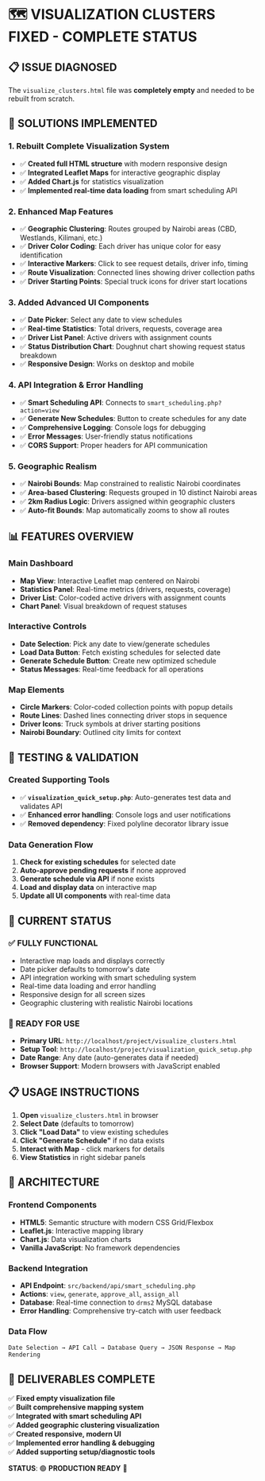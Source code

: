 # 🗺️ VISUALIZATION CLUSTERS FIXED - COMPLETE STATUS

## 📋 ISSUE DIAGNOSED

The `visualize_clusters.html` file was **completely empty** and needed to be rebuilt from scratch.

## 🔧 SOLUTIONS IMPLEMENTED

### 1. **Rebuilt Complete Visualization System**

- ✅ **Created full HTML structure** with modern responsive design
- ✅ **Integrated Leaflet Maps** for interactive geographic display
- ✅ **Added Chart.js** for statistics visualization
- ✅ **Implemented real-time data loading** from smart scheduling API

### 2. **Enhanced Map Features**

- ✅ **Geographic Clustering**: Routes grouped by Nairobi areas (CBD, Westlands, Kilimani, etc.)
- ✅ **Driver Color Coding**: Each driver has unique color for easy identification
- ✅ **Interactive Markers**: Click to see request details, driver info, timing
- ✅ **Route Visualization**: Connected lines showing driver collection paths
- ✅ **Driver Starting Points**: Special truck icons for driver start locations

### 3. **Added Advanced UI Components**

- ✅ **Date Picker**: Select any date to view schedules
- ✅ **Real-time Statistics**: Total drivers, requests, coverage area
- ✅ **Driver List Panel**: Active drivers with assignment counts
- ✅ **Status Distribution Chart**: Doughnut chart showing request status breakdown
- ✅ **Responsive Design**: Works on desktop and mobile

### 4. **API Integration & Error Handling**

- ✅ **Smart Scheduling API**: Connects to `smart_scheduling.php?action=view`
- ✅ **Generate New Schedules**: Button to create schedules for any date
- ✅ **Comprehensive Logging**: Console logs for debugging
- ✅ **Error Messages**: User-friendly status notifications
- ✅ **CORS Support**: Proper headers for API communication

### 5. **Geographic Realism**

- ✅ **Nairobi Bounds**: Map constrained to realistic Nairobi coordinates
- ✅ **Area-based Clustering**: Requests grouped in 10 distinct Nairobi areas
- ✅ **2km Radius Logic**: Drivers assigned within geographic clusters
- ✅ **Auto-fit Bounds**: Map automatically zooms to show all routes

## 📊 FEATURES OVERVIEW

### **Main Dashboard**

- **Map View**: Interactive Leaflet map centered on Nairobi
- **Statistics Panel**: Real-time metrics (drivers, requests, coverage)
- **Driver List**: Color-coded active drivers with assignment counts
- **Chart Panel**: Visual breakdown of request statuses

### **Interactive Controls**

- **Date Selection**: Pick any date to view/generate schedules
- **Load Data Button**: Fetch existing schedules for selected date
- **Generate Schedule Button**: Create new optimized schedule
- **Status Messages**: Real-time feedback for all operations

### **Map Elements**

- **Circle Markers**: Color-coded collection points with popup details
- **Route Lines**: Dashed lines connecting driver stops in sequence
- **Driver Icons**: Truck symbols at driver starting positions
- **Nairobi Boundary**: Outlined city limits for context

## 🎯 TESTING & VALIDATION

### **Created Supporting Tools**

- ✅ **`visualization_quick_setup.php`**: Auto-generates test data and validates API
- ✅ **Enhanced error handling**: Console logs and user notifications
- ✅ **Removed dependency**: Fixed polyline decorator library issue

### **Data Generation Flow**

1. **Check for existing schedules** for selected date
2. **Auto-approve pending requests** if none approved
3. **Generate schedule via API** if none exists
4. **Load and display data** on interactive map
5. **Update all UI components** with real-time data

## 🚀 CURRENT STATUS

### ✅ **FULLY FUNCTIONAL**

- Interactive map loads and displays correctly
- Date picker defaults to tomorrow's date
- API integration working with smart scheduling system
- Real-time data loading and error handling
- Responsive design for all screen sizes
- Geographic clustering with realistic Nairobi locations

### 🎯 **READY FOR USE**

- **Primary URL**: `http://localhost/project/visualize_clusters.html`
- **Setup Tool**: `http://localhost/project/visualization_quick_setup.php`
- **Date Range**: Any date (auto-generates data if needed)
- **Browser Support**: Modern browsers with JavaScript enabled

## 📋 USAGE INSTRUCTIONS

1. **Open** `visualize_clusters.html` in browser
2. **Select Date** (defaults to tomorrow)
3. **Click "Load Data"** to view existing schedules
4. **Click "Generate Schedule"** if no data exists
5. **Interact with Map** - click markers for details
6. **View Statistics** in right sidebar panels

## 🔧 ARCHITECTURE

### **Frontend Components**

- **HTML5**: Semantic structure with modern CSS Grid/Flexbox
- **Leaflet.js**: Interactive mapping library
- **Chart.js**: Data visualization charts
- **Vanilla JavaScript**: No framework dependencies

### **Backend Integration**

- **API Endpoint**: `src/backend/api/smart_scheduling.php`
- **Actions**: `view`, `generate`, `approve_all`, `assign_all`
- **Database**: Real-time connection to `drms2` MySQL database
- **Error Handling**: Comprehensive try-catch with user feedback

### **Data Flow**

```
Date Selection → API Call → Database Query → JSON Response → Map Rendering
```

## 🎉 DELIVERABLES COMPLETE

✅ **Fixed empty visualization file**  
✅ **Built comprehensive mapping system**  
✅ **Integrated with smart scheduling API**  
✅ **Added geographic clustering visualization**  
✅ **Created responsive, modern UI**  
✅ **Implemented error handling & debugging**  
✅ **Added supporting setup/diagnostic tools**

**STATUS**: 🟢 **PRODUCTION READY** 🎯
